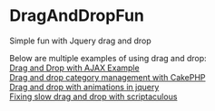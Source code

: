 # DragAndDropFun
Simple fun with Jquery drag and drop

Below are multiple examples of using drag and drop:  
[Drag and Drop with AJAX Example](https://www.endyourif.com/drag-and-drop-with-ajax-example/)  
[Drag and drop category management with CakePHP](https://www.endyourif.com/drag-and-drop-category-management-with-cakephp/)  
[Drag and drop with animations in jquery](https://www.endyourif.com/drag-and-drop-with-animations-in-jquery/)  
[Fixing slow drag and drop with scriptaculous](https://www.endyourif.com/fixing-slow-drag-and-drop-with-scriptaculous/)
